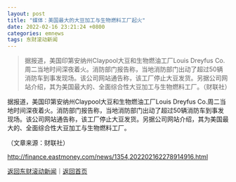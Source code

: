 ```yaml
---
layout: post
title: "媒体：美国最大的大豆加工与生物燃料工厂起火"
date: 2022-02-16 23:21:24 +0800
categories: emnews
tags: 东财滚动新闻
---
```

> 据报道，美国印第安纳州Claypool大豆和生物燃油工厂Louis Dreyfus Co.周二当地时间深夜着火。消防部门报告称，当地消防部门出动了超过50辆消防车到事发现场。该公司网站通告称，该工厂停止大豆发货。另据公司网站介绍，其为美国最大的、全面综合性大豆加工与生物燃料工厂。（财联社）

<p>据报道，美国印第安纳州Claypool大豆和生物燃油工厂Louis Dreyfus Co.周二当地时间深夜着火。消防部门报告称，当地消防部门出动了超过50辆消防车到事发现场。该公司网站通告称，该工厂停止大豆发货。另据公司网站介绍，其为美国最大的、全面综合性大豆加工与生物燃料工厂。</p><p class="em_media">（文章来源：财联社）</p>

<http://finance.eastmoney.com/news/1354,202202162278914916.html>

[返回东财滚动新闻](//finews.withounder.com/emnews/)｜[返回首页](//finews.withounder.com/)